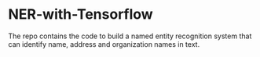 # NER-with-Tensorflow
The repo contains the code to build a named entity recognition system that can identify name, address and organization names in text.
